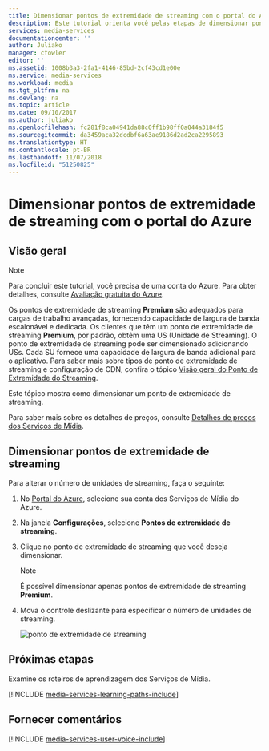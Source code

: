 ```yaml
---
title: Dimensionar pontos de extremidade de streaming com o portal do Azure | Microsoft Docs
description: Este tutorial orienta você pelas etapas de dimensionar pontos de extremidade de streaming usando o portal do Azure.
services: media-services
documentationcenter: ''
author: Juliako
manager: cfowler
editor: ''
ms.assetid: 1008b3a3-2fa1-4146-85bd-2cf43cd1e00e
ms.service: media-services
ms.workload: media
ms.tgt_pltfrm: na
ms.devlang: na
ms.topic: article
ms.date: 09/10/2017
ms.author: juliako
ms.openlocfilehash: fc281f8ca04941da88c0ff1b98ff0a044a3184f5
ms.sourcegitcommit: da3459aca32dcdbf6a63ae9186d2ad2ca2295893
ms.translationtype: HT
ms.contentlocale: pt-BR
ms.lasthandoff: 11/07/2018
ms.locfileid: "51250825"
---
```

# <a name="scale-streaming-endpoints-with-the-azure-portal"></a>Dimensionar pontos de extremidade de streaming com o portal do Azure
## <a name="overview"></a>Visão geral

> [!NOTE]
> Para concluir este tutorial, você precisa de uma conta do Azure. Para obter detalhes, consulte [Avaliação gratuita do Azure](https://azure.microsoft.com/pricing/free-trial/). 
> 
> 

Os pontos de extremidade de streaming **Premium** são adequados para cargas de trabalho avançadas, fornecendo capacidade de largura de banda escalonável e dedicada. Os clientes que têm um ponto de extremidade de streaming **Premium**, por padrão, obtêm uma US (Unidade de Streaming). O ponto de extremidade de streaming pode ser dimensionado adicionando USs. Cada SU fornece uma capacidade de largura de banda adicional para o aplicativo. Para saber mais sobre tipos de ponto de extremidade de streaming e configuração de CDN, confira o tópico [Visão geral do Ponto de Extremidade do Streaming](media-services-streaming-endpoints-overview.md).
 
Este tópico mostra como dimensionar um ponto de extremidade de streaming.

Para saber mais sobre os detalhes de preços, consulte [Detalhes de preços dos Serviços de Mídia](https://go.microsoft.com/fwlink/?LinkId=275107).

## <a name="scale-streaming-endpoints"></a>Dimensionar pontos de extremidade de streaming

Para alterar o número de unidades de streaming, faça o seguinte:

1. No [Portal do Azure](https://portal.azure.com/), selecione sua conta dos Serviços de Mídia do Azure.
2. Na janela **Configurações**, selecione **Pontos de extremidade de streaming**.
3. Clique no ponto de extremidade de streaming que você deseja dimensionar. 

    > [!NOTE] 
    > É possível dimensionar apenas pontos de extremidade de streaming **Premium**.

4. Mova o controle deslizante para especificar o número de unidades de streaming.

    ![ponto de extremidade de streaming](./media/media-services-portal-manage-streaming-endpoints/media-services-manage-streaming-endpoints3.png)

## <a name="next-steps"></a>Próximas etapas
Examine os roteiros de aprendizagem dos Serviços de Mídia.

[!INCLUDE [media-services-learning-paths-include](../../../includes/media-services-learning-paths-include.md)]

## <a name="provide-feedback"></a>Fornecer comentários
[!INCLUDE [media-services-user-voice-include](../../../includes/media-services-user-voice-include.md)]

